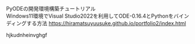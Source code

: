 PyODEの開発環境構築チュートリアル  
Windows11環境でVisual Studio2022を利用してODE-0.16.4とPythonをバインディングする方法
https://hiramatsuyuusuke.github.io/portfolio2/index.html

hjkudnheinvghgf

